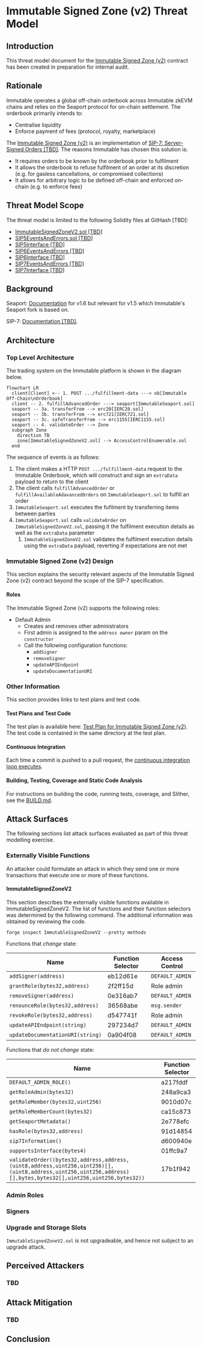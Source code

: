 # Immutable Signed Zone (v2) Threat Model

## Introduction

This threat model document for the [Immutable Signed Zone (v2)](../../contracts/trading/seaport/zones/immutable-signed-zone/v2/README.md) contract has been created in preparation for internal audit.

## Rationale

Immutable operates a global off-chain orderbook across Immutable zkEVM chains and relies on the Seaport protocol for on-chain settlement. The orderbook primarily intends to:

* Centralise liquidity
* Enforce payment of fees (protocol, royalty, marketplace)

The [Immutable Signed Zone (v2)](../../contracts/trading/seaport/zones/immutable-signed-zone/v2/README.md) is an implementation of [SIP-7: Server-Signed Orders [TBD]](). The reasons Immutable has chosen this solution is:

* It requires orders to be known by the orderbook prior to fulfilment
* It allows the orderbook to refuse fulfilment of an order at its discretion (e.g. for gasless cancellations, or compromised collections)
* It allows for arbitrary logic to be defined off-chain and enforced on-chain (e.g. to enforce fees)

## Threat Model Scope

The threat model is limited to the following Solidity files at GitHash [TBD]:

* [ImmutableSignedZoneV2.sol [TBD]]()
* [SIP5EventsAndErrors.sol [TBD]]()
* [SIP5Interface [TBD]]()
* [SIP6EventsAndErrors [TBD]]()
* [SIP6Interface [TBD]]()
* [SIP7EventsAndErrors [TBD]]()
* [SIP7Interface [TBD]]()

## Background

Seaport: [Documentation](https://github.com/ProjectOpenSea/seaport/blob/20b84b94755ab4fcdd88735d5f8f1f578e07924a/docs/SeaportDocumentation.md) for v1.6 but relevant for v1.5 which Immutable's Seaport fork is based on.

SIP-7: [Documentation [TBD]]().

## Architecture

### Top Level Architecture

The trading system on the Immutable platform is shown in the diagram below.

```mermaid
flowchart LR
  client[Client] <-- 1. POST .../fulfillment-data ---> ob[Immutable Off-Chain\nOrderbook]
  client -- 2. fulfillAdvancedOrder ---> seaport[ImmutableSeaport.sol]
  seaport -- 3a. transferFrom --> erc20[IERC20.sol]
  seaport -- 3b. transferFrom --> erc721[IERC721.sol]
  seaport -- 3c. safeTransferFrom --> erc1155[IERC1155.sol]
  seaport -- 4. validateOrder --> Zone
  subgraph Zone
    direction TB
    zone[ImmutableSignedZoneV2.sol] --> AccessControlEnumerable.sol
  end
```

The sequence of events is as follows:

1. The client makes a HTTP `POST .../fulfillment-data` request to the Immutable Orderbook, which will construct and sign an `extraData` payload to return to the client
2. The client calls `fulfillAdvancedOrder` or `fulfillAvailableAdavancedOrders` on `ImmutableSeaport.sol` to fulfill an order
3. `ImmutableSeaport.sol` executes the fufilment by transferring items between parties
4. `ImmutableSeaport.sol` calls `validateOrder` on `ImmutableSignedZoneV2.sol`, passing it the fulfilment execution details as well as the `extraData` parameter
   1. `ImmutableSignedZoneV2.sol` validates the fulfilment execution details using the `extraData` payload, reverting if expectations are not met

### Immutable Signed Zone (v2) Design

This section explains the security relevant aspects of the Immutable Signed Zone (v2) contract beyond the scope of the SIP-7 specification.

#### Roles

The Immutable Signed Zone (v2) supports the following roles:

* Default Admin
  * Creates and removes other administrators
  * First admin is assigned to the `address owner` param on the `constructor`
  * Call the following configuration functions:
    * `addSigner`
    * `removeSigner`
    * `updateAPIEndpoint`
    * `updateDocumentationURI`

### Other Information

This section provides links to test plans and test code.

#### Test Plans and Test Code

The test plan is available here: [Test Plan for Immutable Signed Zone (v2)](../../test/trading/seaport/zones/immutable-signed-zone/v2/README.md). The test code is contained in the same directory at the test plan.

#### Continuous Integration

Each time a commit is pushed to a pull request, the [continuous integration loop executes](https://github.com/immutable/contracts/actions).

#### Building, Testing, Coverage and Static Code Analysis

For instructions on building the code, running tests, coverage, and Slither, see the [BUILD.md](https://github.com/immutable/contracts/blob/main/BUILD.md).

## Attack Surfaces

The following sections list attack surfaces evaluated as part of this threat modelling exercise.

### Externally Visible Functions

An attacker could formulate an attack in which they send one or more transactions that execute one or more of these functions.

#### ImmutableSignedZoneV2

This section describes the externally visible functions available in ImmutableSignedZoneV2. The list of functions and their function selectors was determined by the following command. The additional information was obtained by reviewing the code.

```
forge inspect ImmutableSignedZoneV2 --pretty methods
```

Functions that *change* state:

| Name                             | Function Selector | Access Control  |
| -------------------------------- | ----------------- | --------------- |
| `addSigner(address)`             | eb12d61e          | `DEFAULT_ADMIN` |
| `grantRole(bytes32,address)`     | 2f2ff15d          | Role admin      |
| `removeSigner(address)`          | 0e316ab7          | `DEFAULT_ADMIN` |
| `renounceRole(bytes32,address)`  | 36568abe          | `msg.sender`    |
| `revokeRole(bytes32,address)`    | d547741f          | Role admin      |
| `updateAPIEndpoint(string)`      | 297234d7          | `DEFAULT_ADMIN` |
| `updateDocumentationURI(string)` | 0a904f08          | `DEFAULT_ADMIN` |

Functions that *do not change* state:

| Name                                                                                                                                                           | Function Selector |
| -------------------------------------------------------------------------------------------------------------------------------------------------------------- | ----------------- |
| `DEFAULT_ADMIN_ROLE()`                                                                                                                                         | a217fddf          |
| `getRoleAdmin(bytes32)`                                                                                                                                        | 248a9ca3          |
| `getRoleMember(bytes32,uint256)`                                                                                                                               | 9010d07c          |
| `getRoleMemberCount(bytes32)`                                                                                                                                  | ca15c873          |
| `getSeaportMetadata()`                                                                                                                                         | 2e778efc          |
| `hasRole(bytes32,address)`                                                                                                                                     | 91d14854          |
| `sip7Information()`                                                                                                                                            | d600940e          |
| `supportsInterface(bytes4)`                                                                                                                                    | 01ffc9a7          |
| `validateOrder((bytes32,address,address,(uint8,address,uint256,uint256)[],(uint8,address,uint256,uint256,address)[],bytes,bytes32[],uint256,uint256,bytes32))` | 17b1f942          |

### Admin Roles

### Signers

### Upgrade and Storage Slots

`ImmutableSignedZoneV2.sol` is not upgradeable, and hence not subject to an upgrade attack.

## Perceived Attackers

### TBD

## Attack Mitigation

### TBD

## Conclusion











